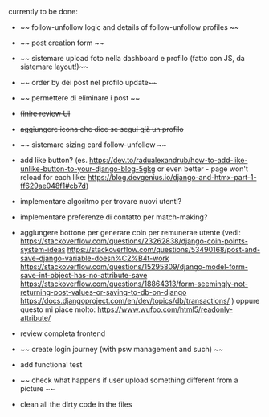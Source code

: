 

currently to be done:
- ~~ follow-unfollow logic and details of follow-unfollow profiles ~~
- ~~ post creation form ~~
- ~~ sistemare upload foto nella dashboard e profilo (fatto con JS, da sistemare layout!)~~
- ~~ order by dei post nel profilo update~~
- ~~ permettere di eliminare i post ~~ 
- ~~finire review UI~~
- ~~aggiungere icona che dice se segui già un profilo~~
- ~~ sistemare sizing card follow-unfollow ~~
- add like button? (es. https://dev.to/radualexandrub/how-to-add-like-unlike-button-to-your-django-blog-5gkg or even better - page won't reload for each like: https://blog.devgenius.io/django-and-htmx-part-1-ff629ae048f1#cb7d)
- implementare algoritmo per trovare nuovi utenti?
- implementare preferenze di contatto per match-making?
- aggiungere bottone per generare coin per remunerae utente
(vedi: https://stackoverflow.com/questions/23262838/django-coin-points-system-ideas
https://stackoverflow.com/questions/53490168/post-and-save-django-variable-doesn%C2%B4t-work
https://stackoverflow.com/questions/15295809/django-model-form-save-int-object-has-no-attribute-save
https://stackoverflow.com/questions/18864313/form-seemingly-not-returning-post-values-or-saving-to-db-on-django
https://docs.djangoproject.com/en/dev/topics/db/transactions/ ) oppure questo mi piace molto: https://www.wufoo.com/html5/readonly-attribute/

- review completa frontend
- ~~ create login journey (with psw management and such) ~~
- add functional test
- ~~ check what happens if user upload something different from a picture ~~
- clean all the dirty code in the files

